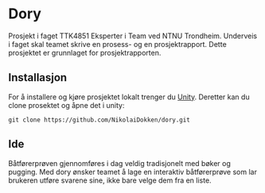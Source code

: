 # Dory

Prosjekt i faget TTK4851 Eksperter i Team ved NTNU Trondheim. Underveis i faget skal teamet skrive en prosess- og en prosjektrapport. Dette prosjektet er grunnlaget for prosjektrapporten.

## Installasjon

For å installere og kjøre prosjektet lokalt trenger du [Unity](https://unity.com/download). Deretter kan du clone prosektet og åpne det i unity:

```
git clone https://github.com/NikolaiDokken/dory.git
```

## Ide

Båtførerprøven gjennomføres i dag veldig tradisjonelt med bøker og pugging. Med dory ønsker teamet å lage en interaktiv båtførerprøve som lar brukeren utføre svarene sine, ikke bare velge dem fra en liste.
